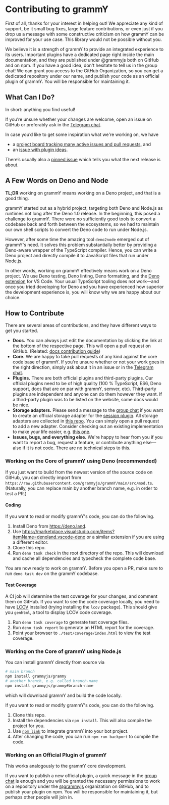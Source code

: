 # Contributing to grammY

First of all, thanks for your interest in helping out!
We appreciate any kind of support, be it small bug fixes, large feature contributions, or even just if you drop us a message with some constructive criticism on how grammY can be improved for your use case.
This library would not be possible without you.

We believe it is a strength of grammY to provide an integrated experience to its users.
Important plugins have a dedicated page right inside the main documentation, and they are published under @grammyjs both on GitHub and on npm.
If you have a good idea, don't hesitate to tell us in the group chat!
We can grant you access to the GitHub Organization, so you can get a dedicated repository under our name, and publish your code as an official plugin of grammY.
You will be responsible for maintaining it.

## What Can I Do?

In short: anything you find useful!

If you’re unsure whether your changes are welcome, open an issue on GitHub or preferably ask in the [Telegram chat](https://t.me/grammyjs).

In case you’d like to get some inspiration what we're working on, we have

- a [project board tracking many active issues and pull requests](https://github.com/orgs/grammyjs/projects/3), and
- an [issue with plugin ideas](https://github.com/grammyjs/grammY/issues/110).

There’s usually also a [pinned issue](https://github.com/grammyjs/grammY/issues) which tells you what the next release is about.

## A Few Words on Deno and Node

**TL;DR** working on grammY means working on a Deno project, and that is a good thing.

grammY started out as a hybrid project, targeting both Deno and Node.js as runtimes not long after the Deno 1.0 release.
In the beginning, this posed a challenge to grammY.
There were no sufficiently good tools to convert a codebase back and forth between the ecosystems, so we had to maintain our own shell scripts to convert the Deno code to run under Node.js.

However, after some time the amazing tool `deno2node` emerged out of grammY's need.
It solves this problem substantially better by providing a Deno-aware wrapper of the TypeScript compiler.
Hence, you can write a Deno project and directly compile it to JavaScript files that run under Node.js.

In other words, working on grammY effectively means work on a Deno project.
We use Deno testing, Deno linting, Deno formatting, and the [Deno extension](https://marketplace.visualstudio.com/items?itemName=denoland.vscode-deno) for VS Code.
Your usual TypeScript tooling does not work—and once you tried developing for Deno and you have experienced how superior the development experience is, you will know why we are happy about our choice.

## How to Contribute

There are several areas of contributions, and they have different ways to get you started.

- **Docs.**
  You can always just edit the documentation by clicking the link at the bottom of the respective page.
  This will open a pull request on GitHub.
  (Related: [docs contribution guide](https://github.com/grammyjs/website/blob/main/CONTRIBUTING.md))
- **Core.**
  We are happy to take pull requests of any kind against the core code base of grammY.
  If you're unsure whether or not your work goes in the right direction, simply ask about it in an issue or in the [Telegram chat](https://telegram.me/grammyjs).
- **Plugins.**
  There are both official plugins and third-party plugins.
  Our official plugins need to be of high quality (100 % TypeScript, ES6, Deno support, docs that are on par with grammY, semver, etc).
  Third-party plugins are independent and anyone can do them however they want.
  If a third-party plugin was to be listed on the website, some docs would be nice.
- **Storage adapters.**
  Please send a message to the [group chat](https://telegram.me/grammyjs) if you want to create an official storage adapter for the [session plugin](https://grammy.dev/plugins/session.html).
  All storage adapters are collected in [this repo](https://github.com/grammyjs/storages).
  You can simply open a pull request to add a new adapter.
  Consider checking out an existing implementation to make your life easier, e.g. [this one](https://github.com/grammyjs/storage-firestore/blob/main/src/index.ts).
- **Issues, bugs, and everything else.**
  We're happy to hear from you if you want to report a bug, request a feature, or contribute anything else—also if it is not code.
  There are no technical steps to this.

### Working on the Core of grammY using Deno (recommended)

If you just want to build from the newest version of the source code on GitHub, you can directly import from `https://raw.githubusercontent.com/grammyjs/grammY/main/src/mod.ts`.
(Naturally, you can replace main by another branch name, e.g. in order to test a PR.)

#### Coding

If you want to read or modify grammY's code, you can do the following.

1. Install Deno from <https://deno.land>.
2. Use <https://marketplace.visualstudio.com/items?itemName=denoland.vscode-deno> or a similar extension if you are using a different editor.
3. Clone this repo.
4. Run `deno task check` in the root directory of the repo.
   This will download and cache all dependencies and typecheck the complete code base.

You are now ready to work on grammY.
Before you open a PR, make sure to run `deno task dev` on the grammY codebase.

#### Test Coverage

A CI job will determine the test coverage for your changes, and comment them on GitHub.
If you want to see the code coverage locally, you need to have [LCOV](https://github.com/linux-test-project/lcov) installed (trying installing the `lcov` package).
This should give you `genhtml`, a tool to display LCOV code coverage.

1. Run `deno task coverage` to generate test coverage files.
2. Run `deno task report` to generate an HTML report for the coverage.
3. Point your browser to `./test/coverage/index.html` to view the test coverage.

### Working on the Core of grammY using Node.js

You can install grammY directly from source via

```sh
# main branch
npm install grammyjs/grammy
# another branch, e.g. called branch-name
npm install grammyjs/grammy#branch-name
```

which will download grammY and build the code locally.

If you want to read or modify grammY's code, you can do the following.

1. Clone this repo.
2. Install the dependencies via `npm install`.
   This will also compile the project for you.
3. Use [`npm link`](https://docs.npmjs.com/cli/v7/commands/npm-link) to integrate grammY into your bot project.
4. After changing the code, you can run `npm run backport` to compile the code.

### Working on an Official Plugin of grammY

This works analogously to the grammY core development.

If you want to publish a new official plugin, a quick message in the [group chat](https://telegram.me/grammyjs) is enough and you will be granted the necessary permissions to work on a repository under the [@grammyjs](https://github.com/grammyjs) organization on GitHub, and to publish your plugin on npm.
You will be responsible for maintaining it, but perhaps other people will join in.
